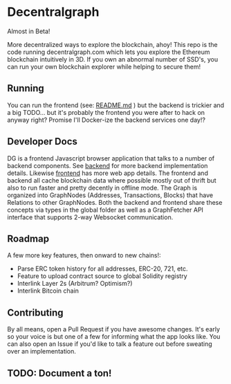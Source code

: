 # Decentralgraph

Almost in Beta!

More decentralized ways to explore the blockchain, ahoy!  This repo is the code running decentralgraph.com which lets you explore the Ethereum blockchain intuitively in 3D.  If you own an abnormal number of SSD's, you can run your own blockchain explorer while helping to secure them! 

## Running

You can run the frontend (see: [README.md](frontend/README.md) ) but the backend is trickier and a big TODO... but it's probably the frontend you were after to hack on anyway right?  Promise I'll Docker-ize the backend services one day!?

## Developer Docs

DG is a frontend Javascript browser application that talks to a number of backend components.  See [backend](backend/README.md) for more backend implementation details.  Likewise [frontend](frontend/README.md) has more web app details.  The frontend and backend all cache blockchain data where possible mostly out of thrift but also to run faster and pretty decently in offline mode.  The Graph is organized into GraphNodes (Addresses, Transactions, Blocks) that have Relations to other GraphNodes.  Both the backend and frontend share these concepts via types in the global folder as well as a GraphFetcher API interface that supports 2-way Websocket communication.


## Roadmap

A few more key features, then onward to new chains!:

- Parse ERC token history for all addresses, ERC-20, 721, etc.
- Feature to upload contract source to global Solidity registry
- Interlink Layer 2s (Arbitrum? Optimism?)
- Interlink Bitcoin chain

## Contributing

By all means, open a Pull Request if you have awesome changes.  It's early so your voice is but one of a few for informing what the app looks like.  You can also open an Issue if you'd like to talk a feature out before sweating over an implementation.

## TODO: Document a ton!
